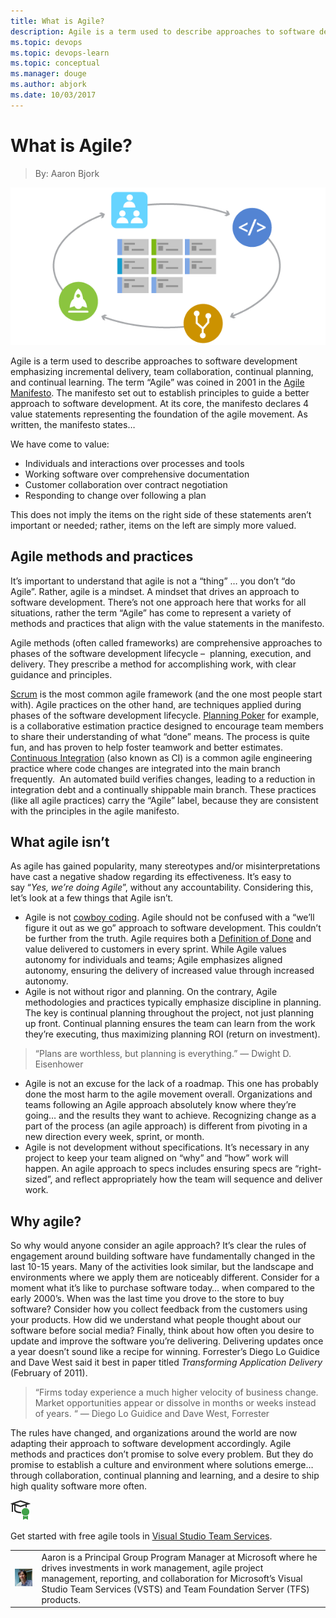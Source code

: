 ```yaml
---
title: What is Agile?
description: Agile is a term used to describe approaches to software development emphasizing incremental delivery, collaboration and continual learning.
ms.topic: devops
ms.topic: devops-learn
ms.topic: conceptual
ms.manager: douge
ms.author: abjork
ms.date: 10/03/2017
---
```


# What is Agile?
> By: Aaron Bjork

![what is agile](../_img/WhatIsAgile_600x300.png)

Agile is a term used to describe approaches to software development
emphasizing incremental delivery, team collaboration, continual
planning, and continual learning. The term “Agile” was coined in 2001 in
the [Agile Manifesto](http://agilemanifesto.org/). The manifesto set out
to establish principles to guide a better approach to software
development. At its core, the manifesto declares 4 value statements
representing the foundation of the agile movement. As written, the
manifesto states…

We have come to value:

- Individuals and interactions over processes and tools
- Working software over comprehensive documentation
- Customer collaboration over contract negotiation
- Responding to change over following a plan

This does not imply the items on the right side of these statements
aren’t important or needed; rather, items on the left are simply more
valued.

## Agile methods and practices

It’s important to understand that agile is not a “thing” … you don’t “do
Agile”. Rather, agile is a mindset. A mindset that drives an approach to
software development. There’s not one approach here that works for all
situations, rather the term “Agile” has come to represent a variety of
methods and practices that align with the value statements in the
manifesto.

Agile methods (often called frameworks) are comprehensive approaches to
phases of the software development lifecycle –  planning, execution, and
delivery. They prescribe a method for accomplishing work, with clear
guidance and principles.

[Scrum](what-is-scrum.md) is the most
common agile framework (and the one most people start with).
Agile practices on the other hand, are techniques applied during phases
of the software development lifecycle. [Planning Poker](https://www.agilealliance.org/glossary/poker/) for example, is a
collaborative estimation practice designed to encourage team members to
share their understanding of what “done” means. The process is quite
fun, and has proven to help foster teamwork and better estimates.
[Continuous Integration](../what-is-continuous-integration.md)
(also known as CI) is a common agile engineering practice where code
changes are integrated into the main branch frequently.  An automated
build verifies changes, leading to a reduction in integration debt and a
continually shippable main branch. These practices (like all agile
practices) carry the “Agile” label, because they are consistent with the
principles in the agile manifesto.

## What agile isn’t
As agile has gained popularity, many stereotypes and/or
misinterpretations have cast a negative shadow regarding its
effectiveness. It’s easy to say “*Yes, we’re doing Agile*”, without any
accountability. Considering this, let’s look at a few things that Agile
isn’t.

- Agile is not [cowboy coding](https://en.wikipedia.org/wiki/Cowboy_coding). Agile should
    not be confused with a “we’ll figure it out as we go” approach to
    software development. This couldn’t be further from the truth. Agile
    requires both a [Definition of Done](https://www.agilealliance.org/glossary/definition-of-done/)
    and value delivered to customers in every sprint. While Agile values
    autonomy for individuals and teams; Agile emphasizes aligned
    autonomy, ensuring the delivery of increased value through increased
    autonomy.
- Agile is not without rigor and planning. On the contrary, Agile
    methodologies and practices typically emphasize discipline in
    planning. The key is continual planning throughout the project, not
    just planning up front. Continual planning ensures the team can
    learn from the work they’re executing, thus maximizing planning ROI
    (return on investment).

> “Plans are worthless, but planning is everything.” — Dwight D.
> Eisenhower

- Agile is not an excuse for the lack of a roadmap. This one has
    probably done the most harm to the agile movement overall.
    Organizations and teams following an Agile approach absolutely know
    where they’re going… and the results they want to
    achieve. Recognizing change as a part of the process (an agile
    approach) is different from pivoting in a new direction every week,
    sprint, or month.
- Agile is not development without specifications. It’s necessary in
    any project to keep your team aligned on “why” and “how” work will
    happen. An agile approach to specs includes ensuring specs are
    “right-sized”, and reflect appropriately how the team will
    sequence and deliver work.

## Why agile?
So why would anyone consider an agile approach? It’s clear the rules of
engagement around building software have fundamentally changed in the
last 10-15 years. Many of the activities look similar, but the landscape
and environments where we apply them are noticeably different. Consider
for a moment what it’s like to purchase software today… when compared to
the early 2000’s. When was the last time you drove to the store to buy
software? Consider how you collect feedback from the customers using
your products. How did we understand what people thought about our
software before social media? Finally, think about how often you desire
to update and improve the software you’re delivering. Delivering updates
once a year doesn’t sound like a recipe for winning. Forrester’s Diego
Lo Guidice and Dave West said it best in paper titled *Transforming
Application Delivery* (February of 2011).

> “Firms today experience a much higher velocity of business change.
> Market opportunities appear or dissolve in months or weeks instead of
> years. “ — Diego Lo Guidice and Dave West, Forrester

The rules have changed, and organizations around the world are now
adapting their approach to software development accordingly. Agile
methods and practices don’t promise to solve every problem. But they do
promise to establish a culture and environment where solutions emerge…
through collaboration, continual planning and learning, and a desire to
ship high quality software more often.

![get started for free](../_img/AgileGetStartedForFree_32x.png)

Get started with free agile tools in [Visual Studio Team Services](https://www.visualstudio.com/team-services/agile-tools).

|             |                           |
|-------------|---------------------------|
|![Aaron Bjork](../_img/Aaron-Bjork_avatar_1472225238-130x130.jpg)|Aaron is a Principal Group Program Manager at Microsoft where he drives investments in work management, agile project management, reporting, and collaboration for Microsoft’s Visual Studio Team Services (VSTS) and Team Foundation Server (TFS) products. |